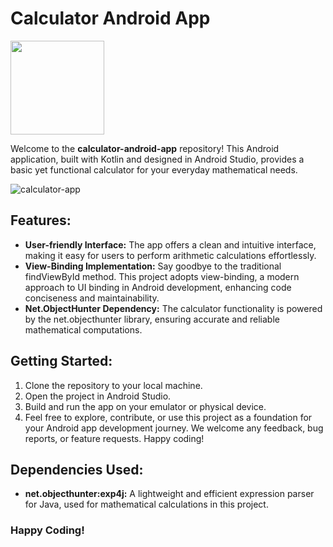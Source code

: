 # Calculator Android App
<p><a href="https://github.com/kavindu-dilshan"><img src="https://skillicons.dev/icons?i=kotlin,androidstudio,github" width=150></a></p>

Welcome to the **calculator-android-app** repository! This Android application, built with Kotlin and designed in Android Studio, provides a basic yet functional calculator for your everyday mathematical needs.

<img src="https://firebasestorage.googleapis.com/v0/b/images-for-projects.appspot.com/o/GitHub%20Mobile%20Apps%2FAndroid%20App.jpg?alt=media&token=1bf15543-3dc6-4a34-bbdf-06dd4c662ea1" alt="calculator-app">

## Features:
- <b>User-friendly Interface:</b> The app offers a clean and intuitive interface, making it easy for users to perform arithmetic calculations effortlessly.
- <b>View-Binding Implementation:</b> Say goodbye to the traditional findViewById method. This project adopts view-binding, a modern approach to UI binding in Android development, enhancing code conciseness and maintainability.
- <b>Net.ObjectHunter Dependency:</b> The calculator functionality is powered by the net.objecthunter library, ensuring accurate and reliable mathematical computations.

## Getting Started:
1. Clone the repository to your local machine.
2. Open the project in Android Studio.
3. Build and run the app on your emulator or physical device.
4. Feel free to explore, contribute, or use this project as a foundation for your Android app development journey. We welcome any feedback, bug reports, or feature requests. Happy coding!

## Dependencies Used:
- <b>net.objecthunter:exp4j:</b> A lightweight and efficient expression parser for Java, used for mathematical calculations in this project.

### Happy Coding!

